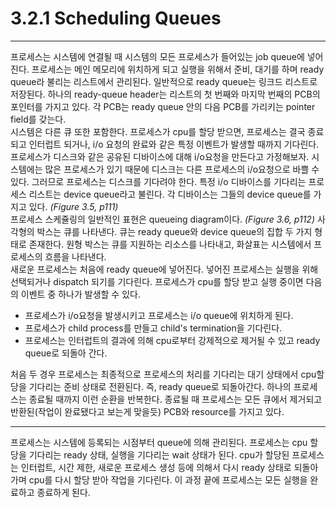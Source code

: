 # 3.2.1 Scheduling Queues
---

프로세스는 시스템에 연결될 때 시스템의 모든 프로세스가 들어있는 job queue에 넣어진다. 프로세스는 메인 메모리에 위치하게 되고 실행을 위해서 준비, 대기를 하며 ready queue라 불리는 리스트에서 관리된다. 일반적으로 ready queue는 링크드 리스트로 저장된다. 하나의 ready-queue header는 리스트의 첫 번째와 마지막 번째의 PCB의 포인터를 가지고 있다. 각 PCB는 ready queue 안의 다음 PCB를 가리키는 pointer field를 갖는다.
<br>
시스템은 다른 큐 또한 포함한다. 프로세스가 cpu를 할당 받으면, 프로세스는 결국 종료되고 인터럽트 되거나, i/o 요청의 완료와 같은 특정 이벤트가 발생할 때까지 기다린다. 프로세스가 디스크와 같은 공유된 디바이스에 대해 i/o요청을 만든다고 가정해보자. 시스템에는 많은 프로세스가 있기 때문에 디스크는 다른 프로세스의 i/o요청으로 바쁠 수 있다. 그러므로 프로세스는 디스크를 기다려야 한다. 특정 i/o 디바이스를 기다리는 프로세스 리스트는 device queue라고 불린다. 각 디바이스는 그들의 device queue를 가지고 있다. _(Figure 3.5, p111)_
<br>
프로세스 스케쥴링의 일반적인 표현은 queueing diagram이다. _(Figure 3.6, p112)_ 사각형의 박스는 큐를 나타낸다. 큐는 ready queue와 device queue의 집합 두 가지 형태로 존재한다. 원형 박스는 큐를 지원하는 리소스를 나타내고, 화살표는 시스템에서 프로세스의 흐름을 나타낸다.
<br>
새로운 프로세스는 처음에 ready queue에 넣어진다. 넣어진 프로세스는 실행을 위해 선택되거나 dispatch 되기를 기다린다. 프로세스가 cpu를 할당 받고 실행 중이면 다음의 이벤트 중 하나가 발생할 수 있다.
* 프로세스가 i/o요청을 발생시키고 프로세스는 i/o queue에 위치하게 된다.
* 프로세스가 child process를 만들고 child's termination을 기다린다.
* 프로세스는 인터럽트의 결과에 의해 cpu로부터 강제적으로 제거될 수 있고 ready queue로 되돌아 간다.

처음 두 경우 프로세스는 최종적으로 프로세스의 처리를 기다리는 대기 상태에서 cpu할당을 기다리는 준비 상태로 전환된다. 즉, ready queue로 되돌아간다. 하나의 프로세스는 종료될 때까지 이런 순환을 반복한다. 종료될 때 프로세스는 모든 큐에서 제거되고 반환된(작업이 완료됐다고 보는게 맞을듯) PCB와 resource를 가지고 있다.

---

프로세스는 시스템에 등록되는 시점부터 queue에 의해 관리된다.
프로세스는 cpu 할당을 기다리는 ready 상태, 실행을 기다리는 wait 상태가 된다.
cpu가 할당된 프로세스는 인터럽트, 시간 제한, 새로운 프로세스 생성 등에 의해서 다시 ready 상태로 되돌아가며 cpu를 다시 할당 받아 작업을 기다린다. 이 과정 끝에 프로세스는 모든 실행을 완료하고 종료하게 된다.
